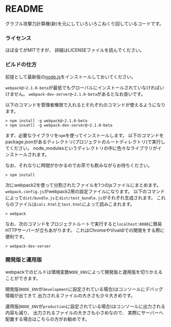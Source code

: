 # README #

グラブル攻撃力計算機(新)を元にしていろいろこねくり回しているコードです。

### ライセンス ###

ほぼ全てがMITですが、
詳細はLICENSEファイルを読んでください。

### ビルドの仕方 ###

前提として最新版の[node.js](https://nodejs.org/)をインストールしておいてください。

`webpack@~2.1.0-beta`が最低でもグローバルにインストールされていなければいけません。
`webpack-dev-server@~2.1.0-beta`があるとなお良いです。

以下のコマンドを管理者権限で入れるとそれぞれのコマンドが使えるようになります。

~~~~
> npm install -g webpack@~2.1.0-beta
> npm insatll -g webpack-dev-server@~2.1.0-beta
~~~~

まず、必要なライブラリを`npm`を使ってインストールします。
以下のコマンドをpackage.jsonがあるディレクトリ(プロジェクトのルートディレクトリ)で実行してください。
node_modulesというディレクトリの中に色々なライブラリがインストールされます。

なお、それなりに時間がかかるのでお茶でも飲みながらお待ちください。
~~~~
> npm install
~~~~

次にwebpack2を使って分割されたファイルを1つのjsファイルにまとめます。
`webpack.config.js`がwebpack2用の設定ファイルになります。
以下のコマンドによって`dist/bundle.js`と`dist/test_bundle.js`がそれぞれ生成されます。
これらのファイルは`calc.html`と`test.html`によって読みこまれます。

~~~~
> webpack
~~~~

なお、次のコマンドをプロジェクトルートで実行すると`localhost:8080`に簡易HTTPサーバーが立ちあがります。
これはChromeやVivaldiでの開発をする際に便利です。

~~~~
> webpack-dev-server
~~~~

### 開発版と運用版 ###

webpackでのビルドは環境変数`NODE_ENV`によって開発版と運用版を切りかえることができます。

開発版(`NODE_ENV`が`development`に設定されている場合)はコンソールにデバッグ情報が出てきて
出力されるファイルの大きさも少々大きめです。

運用版(`NODE_ENV`が`production`に設定されている場合)はコンソールに出力される内容も減り、
出力されるファイルの大きさも小さめなので、
実際にサーバーへ配置する場合はこちらの方がお勧めです。
